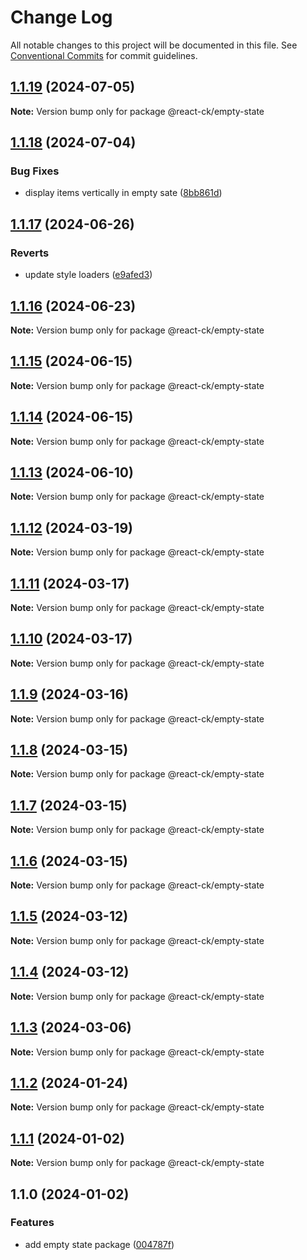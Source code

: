 # Change Log

All notable changes to this project will be documented in this file.
See [Conventional Commits](https://conventionalcommits.org) for commit guidelines.

## [1.1.19](https://github.com/abelflopes/react-ck/compare/@react-ck/empty-state@1.1.18...@react-ck/empty-state@1.1.19) (2024-07-05)

**Note:** Version bump only for package @react-ck/empty-state





## [1.1.18](https://github.com/abelflopes/react-ck/compare/@react-ck/empty-state@1.1.17...@react-ck/empty-state@1.1.18) (2024-07-04)


### Bug Fixes

* display items vertically in empty sate ([8bb861d](https://github.com/abelflopes/react-ck/commit/8bb861dba20ae01cdb72b09bcc42713298ad85d9))



## [1.1.17](https://github.com/abelflopes/react-ck/compare/@react-ck/empty-state@1.1.16...@react-ck/empty-state@1.1.17) (2024-06-26)


### Reverts

* update style loaders ([e9afed3](https://github.com/abelflopes/react-ck/commit/e9afed309e7893e95b4b02cceb7e9636670740b8))



## [1.1.16](https://github.com/abelflopes/react-ck/compare/@react-ck/empty-state@1.1.15...@react-ck/empty-state@1.1.16) (2024-06-23)

**Note:** Version bump only for package @react-ck/empty-state





## [1.1.15](https://github.com/abelflopes/react-ck/compare/@react-ck/empty-state@1.1.14...@react-ck/empty-state@1.1.15) (2024-06-15)

**Note:** Version bump only for package @react-ck/empty-state





## [1.1.14](https://github.com/abelflopes/react-ck/compare/@react-ck/empty-state@1.1.13...@react-ck/empty-state@1.1.14) (2024-06-15)

**Note:** Version bump only for package @react-ck/empty-state





## [1.1.13](https://github.com/abelflopes/react-ck/compare/@react-ck/empty-state@1.1.12...@react-ck/empty-state@1.1.13) (2024-06-10)

**Note:** Version bump only for package @react-ck/empty-state





## [1.1.12](https://github.com/abelflopes/react-ck/compare/@react-ck/empty-state@1.1.11...@react-ck/empty-state@1.1.12) (2024-03-19)

**Note:** Version bump only for package @react-ck/empty-state





## [1.1.11](https://github.com/abelflopes/react-ck/compare/@react-ck/empty-state@1.1.10...@react-ck/empty-state@1.1.11) (2024-03-17)

**Note:** Version bump only for package @react-ck/empty-state





## [1.1.10](https://github.com/abelflopes/react-ck/compare/@react-ck/empty-state@1.1.9...@react-ck/empty-state@1.1.10) (2024-03-17)

**Note:** Version bump only for package @react-ck/empty-state





## [1.1.9](https://github.com/abelflopes/react-ck/compare/@react-ck/empty-state@1.1.8...@react-ck/empty-state@1.1.9) (2024-03-16)

**Note:** Version bump only for package @react-ck/empty-state





## [1.1.8](https://github.com/abelflopes/react-ck/compare/@react-ck/empty-state@1.1.7...@react-ck/empty-state@1.1.8) (2024-03-15)

**Note:** Version bump only for package @react-ck/empty-state





## [1.1.7](https://github.com/abelflopes/react-ck/compare/@react-ck/empty-state@1.1.6...@react-ck/empty-state@1.1.7) (2024-03-15)

**Note:** Version bump only for package @react-ck/empty-state





## [1.1.6](https://github.com/abelflopes/react-ck/compare/@react-ck/empty-state@1.1.5...@react-ck/empty-state@1.1.6) (2024-03-15)

**Note:** Version bump only for package @react-ck/empty-state





## [1.1.5](https://github.com/abelflopes/react-ck/compare/@react-ck/empty-state@1.1.4...@react-ck/empty-state@1.1.5) (2024-03-12)

**Note:** Version bump only for package @react-ck/empty-state





## [1.1.4](https://github.com/abelflopes/react-ck/compare/@react-ck/empty-state@1.1.3...@react-ck/empty-state@1.1.4) (2024-03-12)

**Note:** Version bump only for package @react-ck/empty-state





## [1.1.3](https://github.com/abelflopes/react-ck/compare/@react-ck/empty-state@1.1.2...@react-ck/empty-state@1.1.3) (2024-03-06)

**Note:** Version bump only for package @react-ck/empty-state





## [1.1.2](https://github.com/abelflopes/react-ck/compare/@react-ck/empty-state@1.1.1...@react-ck/empty-state@1.1.2) (2024-01-24)

**Note:** Version bump only for package @react-ck/empty-state





## [1.1.1](https://github.com/abelflopes/react-ck/compare/@react-ck/empty-state@1.1.0...@react-ck/empty-state@1.1.1) (2024-01-02)

**Note:** Version bump only for package @react-ck/empty-state





## 1.1.0 (2024-01-02)


### Features

* add empty state package ([004787f](https://github.com/abelflopes/react-ck/commit/004787ffe718de5c77ba80da623d853c67a2e966))
